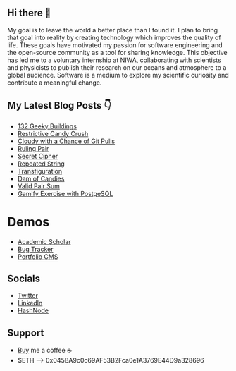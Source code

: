 ## Hi there 👋

My goal is to leave the world a better place than I found it. I plan to bring that goal into reality by creating technology which improves the quality of life. These goals have motivated my passion for software engineering and the open-source community as a tool for sharing knowledge. This objective has led me to a voluntary internship at NIWA, collaborating with scientists and physicists to publish their research on our oceans and atmosphere to a global audience. Software is a medium to explore my scientific curiosity and contribute a meaningful change.

<!--
**woodRock/woodRock** is a ✨ _special_ ✨ repository because its `README.md` (this file) appears on your GitHub profile.

Here are some ideas to get you started:

- 🔭 I’m currently working on ...
- 🌱 I’m currently learning ...
- 👯 I’m looking to collaborate on ...
- 🤔 I’m looking for help with ...
- 💬 Ask me about ...
- 📫 How to reach me: ...
- 😄 Pronouns: ...
- ⚡ Fun fact: ...
-->

## My Latest Blog Posts 👇
<!-- HASHNODE_BLOG:START -->
- [132 Geeky Buildings](https://woodrock.hashnode.dev/132-geeky-buildings-ckl27r9qw002hfzs1d3u2291l)
- [Restrictive Candy Crush](https://woodrock.hashnode.dev/restrictive-candy-crush-ckl01th5706msl1s1875jbtt9)
- [Cloudy with a Chance of Git Pulls](https://woodrock.hashnode.dev/cloudy-with-a-chance-of-git-pulls-ckkxtgev208bixps160lja4ok)
- [Ruling Pair](https://woodrock.hashnode.dev/ruling-pair-ckkwh2kgm0021xps1hhxv1dfd)
- [Secret Cipher](https://woodrock.hashnode.dev/secret-cipher-ckktowkdx0emciis1ez82bpn0)
- [Repeated String](https://woodrock.hashnode.dev/repeated-string-ckkqogmz5006kjjs1dhhm5z1x)
- [Transfiguration](https://woodrock.hashnode.dev/transfiguration-ckkpg114f095o1es1ezd837nd)
- [Dam of Candies](https://woodrock.hashnode.dev/dam-of-candies-ckknvc6qk01wn0ds1586aeb25)
- [Valid Pair Sum](https://woodrock.hashnode.dev/valid-pair-sum-ckkmaw65803j2bds1337p39m2)
- [Gamify Exercise with PostgeSQL](https://woodrock.hashnode.dev/gamify-exercise-with-postgesql-ckkjha8q306yk8bs17v9jhee2)
<!-- HASHNODE_BLOG:END -->

# Demos

- [Academic Scholar](https://app.netlify.com/sites/academic-scholar)
- [Bug Tracker](https://app.netlify.com/sites/bugs-tracker)
- [Portfolio CMS](https://app.netlify.com/sites/woodrock-dev)

## Socials 

- [Twitter](https://twitter.com/jrhwood)
- [LinkedIn](https://www.linkedin.com/in/jrhwood/)
- [HashNode](https://woodrock.hashnode.dev/)

## Support

- [Buy](https://www.buymeacoffee.com/woodrock) me a coffee ☕
- $ETH --> 0x045BA9c0c69AF53B2Fca0e1A3769E44D9a328696
